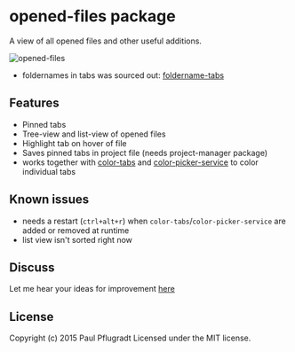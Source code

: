 # opened-files package

A view of all opened files and other useful additions.

![opened-files](https://cloud.githubusercontent.com/assets/1881921/8092382/a8e5db72-0fb9-11e5-907a-4cce506f0cd3.gif)

 - foldernames in tabs was sourced out: [foldername-tabs](https://atom.io/packages/foldername-tabs)

## Features
 - Pinned tabs
 - Tree-view and list-view of opened files
 - Highlight tab on hover of file
 - Saves pinned tabs in project file (needs project-manager package)
 - works together with [color-tabs](https://atom.io/packages/color-tabs) and [color-picker-service](https://atom.io/packages/color-picker-service) to color individual tabs

## Known issues

 - needs a restart (`ctrl+alt+r`) when `color-tabs`/`color-picker-service` are added or removed at runtime
 - list view isn't sorted right now

## Discuss

Let me hear your ideas for improvement [here](https://discuss.atom.io/t/announce-opened-files)

## License
Copyright (c) 2015 Paul Pflugradt
Licensed under the MIT license.
